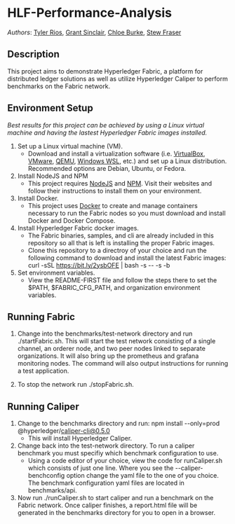 # HLF-Performance-Analysis

_Authors_: [Tyler Rios](https://github.com/rios240), [Grant Sinclair](https://github.com/Grant-Sinclair), [Chloe Burke](https://github.com/cburke10), [Stew Fraser](https://github.com/i0a0i)

## Description
This project aims to demonstrate Hyperledger Fabric, a platform for distributed ledger solutions as well as utilize Hyperledger Caliper to perform benchmarks on the Fabric network.

## Environment Setup

_Best results for this project can be achieved by using a Linux virtual machine and having the lastest Hyperledger Fabric images installed._

1. Set up a Linux virtual machine (VM).
    - Download and install a virtualization software (i.e. [VirtualBox](https://www.virtualbox.org), [VMware](https://www.vmware.com), [QEMU](https://www.qemu.org),            [Windows WSL](https://learn.microsoft.com/en-us/windows/wsl), etc.) and set up a Linux distribution. Recommended options are Debian, Ubuntu, or Fedora.
2. Install NodeJS and NPM
    - This project requires [NodeJS](https://nodejs.org/en) and [NPM](https://www.npmjs.com/). Visit their websites and follow their instructions to install them on your         environment.
3. Install Docker.
    - This project uses [Docker](https://www.docker.com) to create and manage containers necessary to run the Fabric nodes so you must download and install Docker and          Docker Compose.
4. Install Hyperledger Fabric docker images.
    - The Fabric binaries, samples, and cli are already included in this repository so all that is left is installing the proper Fabric images.
    - Clone this repository to a directroy of your choice and run the following command to download and install the latest Fabric images: curl -sSL                             https://bit.ly/2ysbOFE | bash -s -- -s -b
5. Set environment variables.
    - View the README-FIRST file and follow the steps there to set the $PATH, $FABRIC_CFG_PATH, and organization environment variables.

## Running Fabric

1. Change into the benchmarks/test-network directory and run ./startFabric.sh. This will start the test network consisting of a single channel, an orderer node, and two        peer nodes linked to separate organizations. It will also bring up the prometheus and grafana monitoring nodes. The command will also output instructions for running a      test application.

2. To stop the network run ./stopFabric.sh.

## Running Caliper

1. Change to the benchmarks directory and run: npm install --only=prod @hyperledger/caliper-cli@0.5.0
    - This will install Hyperledger Caliper.
2. Change back into the test-network directory. To run a caliper benchmark you must specifiy which benchmark configuration to use. 
    - Using a code editor of your choice, view the code for runCaliper.sh which consists of just one line. Where you see the --caliper-benchconfig option change the yaml       file to the one of you choice. The benchmark configuration yaml files are located in benchmarks/api.
3. Now run ./runCaliper.sh to start caliper and run a benchmark on the Fabric network. Once caliper finishes, a report.html file will be generated in the benchmarks            directory for you to open in a browser. 
